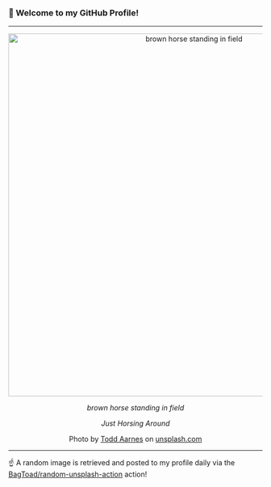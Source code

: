 ### 👋 Welcome to my GitHub Profile!

----

<div align="center">
  <img width="720" src="https://images.unsplash.com/photo-1518915221126-112b6b1cd7a0?crop=entropy&cs=tinysrgb&fit=max&fm=jpg&ixid=M3w1NTI0OTR8MHwxfHJhbmRvbXx8fHx8fHx8fDE3NDgzMjY0NzB8&ixlib=rb-4.1.0&q=80&w=1080" alt="brown horse standing in field">
  
  <em>brown horse standing in field</em>
  
  <em>Just Horsing Around</em>
  
  Photo by [Todd Aarnes](null) on [unsplash.com](https://unsplash.com/)
</div>

----

☝️ A random image is retrieved and posted to my profile daily via the [BagToad/random-unsplash-action](https://github.com/BagToad/random-unsplash-action) action!
